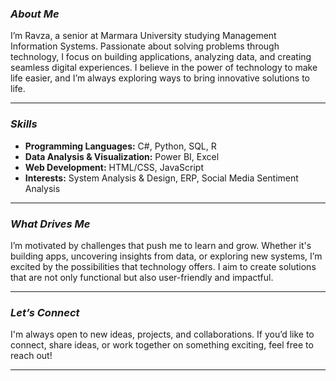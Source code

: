 
### *About Me*
I’m Ravza, a senior at Marmara University studying Management Information Systems. Passionate about solving problems through technology, I focus on building applications, analyzing data, and creating seamless digital experiences. I believe in the power of technology to make life easier, and I’m always exploring ways to bring innovative solutions to life.

---

### *Skills*
- **Programming Languages:** C#, Python, SQL, R  
- **Data Analysis & Visualization:** Power BI, Excel  
- **Web Development:** HTML/CSS, JavaScript  
- **Interests:** System Analysis & Design, ERP, Social Media Sentiment Analysis  

---

###  *What Drives Me*
I’m motivated by challenges that push me to learn and grow. Whether it's building apps, uncovering insights from data, or exploring new systems, I’m excited by the possibilities that technology offers. I aim to create solutions that are not only functional but also user-friendly and impactful.

---

### *Let’s Connect*
I'm always open to new ideas, projects, and collaborations. If you’d like to connect, share ideas, or work together on something exciting, feel free to reach out!

---
